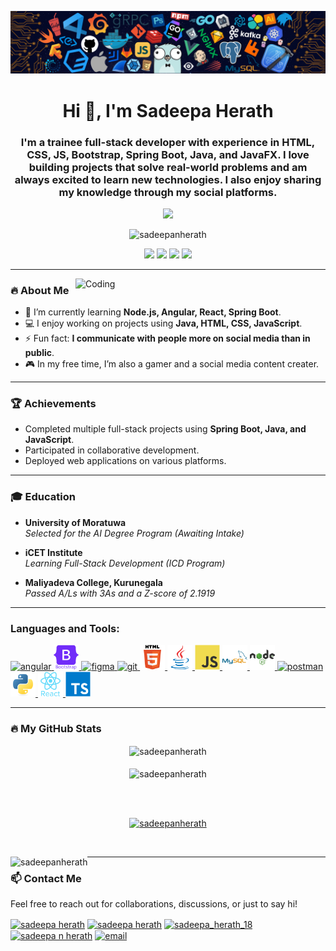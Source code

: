 ![Github Banner](https://github.com/Jaydeep-Yadav/Jaydeep-Yadav/blob/main/banner.png)

<h1 align="center">Hi 👋, I'm Sadeepa Herath</h1>
<h3 align="center">I'm a trainee full-stack developer with experience in HTML, CSS, JS, Bootstrap, Spring Boot, Java, and JavaFX. I love building projects that solve real-world problems and am always excited to learn new technologies. I also enjoy sharing my knowledge through my social platforms.</h3>

<p align="center">
  <a href="https://github.com/DenverCoder1/readme-typing-svg"><img src="https://readme-typing-svg.herokuapp.com?lines=Full+Stack+Developer;Gamer;Social+Meadia+Content+Creater;Always%20learning%20new%20things&center=true&width=380&height=45"></a>
</p>

<p align="center">  
  <img src="https://komarev.com/ghpvc/?username=sadeepanherath&label=Profile%20views&color=0e75b6&style=flat" alt="sadeepanherath" /> 
</p>

<p align="center">
  <img src="https://img.shields.io/badge/Age-20-blue" />
  <img src="https://img.shields.io/badge/Focus-Software%20Development-blue" />
  <img src="https://img.shields.io/badge/Lives-Sri%20Lanka-blue" />
  <img src="https://img.shields.io/badge/Languages-English%20%26%20Sinhala-blue" />
</p>

---

<img align="right" alt="Coding" width="400" src="https://media.licdn.com/dms/image/D5612AQGOmwfIE5mlWA/article-cover_image-shrink_720_1280/0/1674617947228?e=2147483647&v=beta&t=FTU_isQ6VYfV5D_ueFHPWvT8ZqgDeJG3yr8Mi8lpfk0">

### 🔥 About Me
- 🌱 I’m currently learning **Node.js, Angular, React, Spring Boot**.
- 💻 I enjoy working on projects using **Java, HTML, CSS, JavaScript**.
- ⚡ Fun fact: **I communicate with people more on social media than in public**.
- 🎮 In my free time, I’m also a gamer and a social media content creater.

---

### 🏆 Achievements
- Completed multiple full-stack projects using **Spring Boot, Java, and JavaScript**.
- Participated in collaborative development.
- Deployed web applications on various platforms.

---

### 🎓 Education

- **University of Moratuwa**  
  *Selected for the AI Degree Program (Awaiting Intake)*

- **iCET Institute**  
  *Learning Full-Stack Development (ICD Program)*

- **Maliyadeva College, Kurunegala**  
  *Passed A/Ls with 3As and a Z-score of 2.1919*

---

<h3 align="left">Languages and Tools:</h3>
<p align="left"> <a href="https://angular.io" target="_blank" rel="noreferrer"> <img src="https://angular.io/assets/images/logos/angular/angular.svg" alt="angular" width="40" height="40"/> </a> <a href="https://getbootstrap.com" target="_blank" rel="noreferrer"> <img src="https://raw.githubusercontent.com/devicons/devicon/master/icons/bootstrap/bootstrap-plain-wordmark.svg" alt="bootstrap" width="40" height="40"/> </a> <a href="https://www.figma.com/" target="_blank" rel="noreferrer"> <img src="https://www.vectorlogo.zone/logos/figma/figma-icon.svg" alt="figma" width="40" height="40"/> </a> <a href="https://git-scm.com/" target="_blank" rel="noreferrer"> <img src="https://www.vectorlogo.zone/logos/git-scm/git-scm-icon.svg" alt="git" width="40" height="40"/> </a> <a href="https://www.w3.org/html/" target="_blank" rel="noreferrer"> <img src="https://raw.githubusercontent.com/devicons/devicon/master/icons/html5/html5-original-wordmark.svg" alt="html5" width="40" height="40"/> </a> <a href="https://www.java.com" target="_blank" rel="noreferrer"> <img src="https://raw.githubusercontent.com/devicons/devicon/master/icons/java/java-original.svg" alt="java" width="40" height="40"/> </a> <a href="https://developer.mozilla.org/en-US/docs/Web/JavaScript" target="_blank" rel="noreferrer"> <img src="https://raw.githubusercontent.com/devicons/devicon/master/icons/javascript/javascript-original.svg" alt="javascript" width="40" height="40"/> </a> <a href="https://www.mysql.com/" target="_blank" rel="noreferrer"> <img src="https://raw.githubusercontent.com/devicons/devicon/master/icons/mysql/mysql-original-wordmark.svg" alt="mysql" width="40" height="40"/> </a> <a href="https://nodejs.org" target="_blank" rel="noreferrer"> <img src="https://raw.githubusercontent.com/devicons/devicon/master/icons/nodejs/nodejs-original-wordmark.svg" alt="nodejs" width="40" height="40"/> </a> <a href="https://postman.com" target="_blank" rel="noreferrer"> <img src="https://www.vectorlogo.zone/logos/getpostman/getpostman-icon.svg" alt="postman" width="40" height="40"/> </a> <a href="https://www.python.org" target="_blank" rel="noreferrer"> <img src="https://raw.githubusercontent.com/devicons/devicon/master/icons/python/python-original.svg" alt="python" width="40" height="40"/> </a> <a href="https://reactjs.org/" target="_blank" rel="noreferrer"> <img src="https://raw.githubusercontent.com/devicons/devicon/master/icons/react/react-original-wordmark.svg" alt="react" width="40" height="40"/> </a> <a href="https://www.typescriptlang.org/" target="_blank" rel="noreferrer"> <img src="https://raw.githubusercontent.com/devicons/devicon/master/icons/typescript/typescript-original.svg" alt="typescript" width="40" height="40"/> </a> </p>

---

### 🔥 My GitHub Stats

<p align="center">
  <img align="center" src="https://github-readme-stats.vercel.app/api?username=sadeepanherath&show_icons=true&locale=en" alt="sadeepanherath" />
  <br>
  <br>
  <img align="center" src="https://github-readme-streak-stats.herokuapp.com/?user=sadeepanherath&" alt="sadeepanherath" />
</p>

<br>
<br>

<p align="center"> <a href="https://github.com/ryo-ma/github-profile-trophy"><img src="https://github-profile-trophy.vercel.app/?username=sadeepanherath" alt="sadeepanherath" /></a> </p>

<br>

<p align="right">
  <img align="left" src="https://github-readme-stats.vercel.app/api/top-langs?username=sadeepanherath&show_icons=true&locale=en&layout=compact" alt="sadeepanherath" />
</p>

---

### 📫 Contact Me
Feel free to reach out for collaborations, discussions, or just to say hi!

<p align="left">
<a href="[https://linkedin.com/in/sadeepa-herath](https://www.linkedin.com/in/sadeepa-herath-02ab67310?lipi=urn%3Ali%3Apage%3Ad_flagship3_profile_view_base_contact_details%3BVvOP0mtvTF%2B%2Frh42VstLfg%3D%3D)" target="blank"><img align="center" src="https://raw.githubusercontent.com/rahuldkjain/github-profile-readme-generator/master/src/images/icons/Social/linked-in-alt.svg" alt="sadeepa herath" height="30" width="40" /></a>
<a href="[https://fb.com/sadeepa.herath](https://www.youtube.com/redirect?event=channel_description&redir_token=QUFFLUhqbXB0cVZtWkZ6Y0dtNUdXZTUwMHpfMXQzUUE2Z3xBQ3Jtc0tuWWRMdk54VzM3RllRcWpBUHhRaEdkSmpLb3lrcnpiUExVdzhGbThTNGNwUXhmLTBWWWo3elpCSUVZckJYMEFmRkpsdWxNV3N0VHZPMHFvTXlGZTF2dk1KdHV6M3dEeDlxT00zWTVwZDBoSG1PYlUyYw&q=https%3A%2F%2Fwww.facebook.com%2FSadeepaNHerath%3Fmibextid%3DZbWKwL)" target="blank"><img align="center" src="https://raw.githubusercontent.com/rahuldkjain/github-profile-readme-generator/master/src/images/icons/Social/facebook.svg" alt="sadeepa herath" height="30" width="40" /></a>
<a href="[https://instagram.com/sadeepa_herath_18](https://www.instagram.com/sadeepa_herath_18/)" target="blank"><img align="center" src="https://raw.githubusercontent.com/rahuldkjain/github-profile-readme-generator/master/src/images/icons/Social/instagram.svg" alt="sadeepa_herath_18" height="30" width="40" /></a>
<a href="[https://www.youtube.com/c/sadeepa_n_herath](https://www.youtube.com/channel/UCrpBXjLBkbOmI-6UPaoU7ag)" target="blank"><img align="center" src="https://raw.githubusercontent.com/rahuldkjain/github-profile-readme-generator/master/src/images/icons/Social/youtube.svg" alt="sadeepa n herath" height="30" width="40" /></a>
<a href="mailto:sadeepahearth@gmail.com"><img align="center" src="https://upload.wikimedia.org/wikipedia/commons/4/4e/Gmail_Icon.png" alt="email" height="30" width="40" /></a>
</p>

